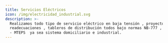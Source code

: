 ```yaml
---
title: Servicios Eléctricos
icon: /img/electricidad_industrial.svg
description: >-
  Realizamos todo tipo de servicio eléctrico en baja tensión , proyectos ,
  readecuaciones , tableros de distribución todos bajo normas NB-777 , IEC - CRE
  - MTEPS  ya sea sistema domiciliario e industrial.
---
```


